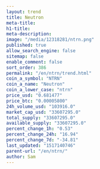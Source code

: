 ```yaml
---
layout: trend
title: Neutron
meta-title: 
h1-title: 
meta-description: 
image: "/media/12318281/ntrn.png"
published: true
allow_search_engine: false
sitemap: false
enable_comment: false
sort_order: 386
permalink: "/en/ntrn/trend.html"
coin_a_symbol: "NTRN"
coin_a_name: "Neutron"
coin_a_lower_case: "ntrn"
price_usd: "0.681477"
price_btc: "0.00005800"
24h_volume_usd: "103916.0"
market_cap_usd: "33607295.0"
total_supply: "33607295.0"
available_supply: "33607295.0"
percent_change_1h: "0.53"
percent_change_24h: "16.94"
percent_change_7d: "-34.81"
last_updated: "1517140746"
parent-url: "/en/ntrn/"
author: Sam
---
```


